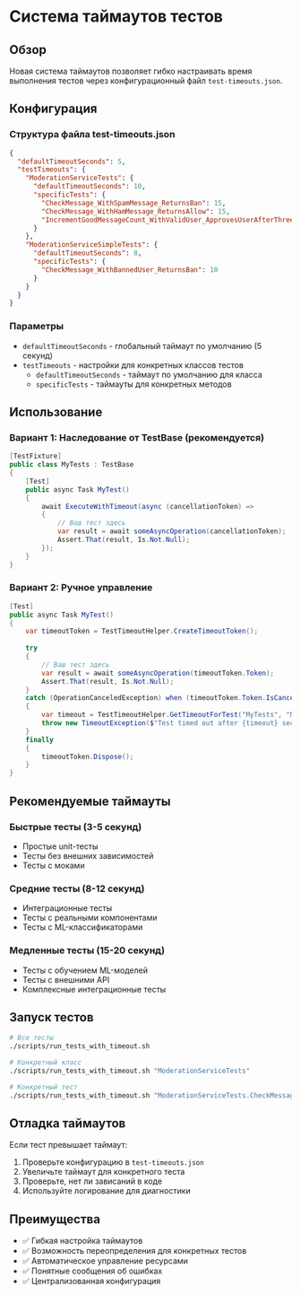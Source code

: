 # Система таймаутов тестов

## Обзор

Новая система таймаутов позволяет гибко настраивать время выполнения тестов через конфигурационный файл `test-timeouts.json`.

## Конфигурация

### Структура файла test-timeouts.json

```json
{
  "defaultTimeoutSeconds": 5,
  "testTimeouts": {
    "ModerationServiceTests": {
      "defaultTimeoutSeconds": 10,
      "specificTests": {
        "CheckMessage_WithSpamMessage_ReturnsBan": 15,
        "CheckMessage_WithHamMessage_ReturnsAllow": 15,
        "IncrementGoodMessageCount_WithValidUser_ApprovesUserAfterThreeMessages": 20
      }
    },
    "ModerationServiceSimpleTests": {
      "defaultTimeoutSeconds": 8,
      "specificTests": {
        "CheckMessage_WithBannedUser_ReturnsBan": 10
      }
    }
  }
}
```

### Параметры

- `defaultTimeoutSeconds` - глобальный таймаут по умолчанию (5 секунд)
- `testTimeouts` - настройки для конкретных классов тестов
  - `defaultTimeoutSeconds` - таймаут по умолчанию для класса
  - `specificTests` - таймауты для конкретных методов

## Использование

### Вариант 1: Наследование от TestBase (рекомендуется)

```csharp
[TestFixture]
public class MyTests : TestBase
{
    [Test]
    public async Task MyTest()
    {
        await ExecuteWithTimeout(async (cancellationToken) =>
        {
            // Ваш тест здесь
            var result = await someAsyncOperation(cancellationToken);
            Assert.That(result, Is.Not.Null);
        });
    }
}
```

### Вариант 2: Ручное управление

```csharp
[Test]
public async Task MyTest()
{
    var timeoutToken = TestTimeoutHelper.CreateTimeoutToken();
    
    try
    {
        // Ваш тест здесь
        var result = await someAsyncOperation(timeoutToken.Token);
        Assert.That(result, Is.Not.Null);
    }
    catch (OperationCanceledException) when (timeoutToken.Token.IsCancellationRequested)
    {
        var timeout = TestTimeoutHelper.GetTimeoutForTest("MyTests", "MyTest");
        throw new TimeoutException($"Test timed out after {timeout} seconds");
    }
    finally
    {
        timeoutToken.Dispose();
    }
}
```

## Рекомендуемые таймауты

### Быстрые тесты (3-5 секунд)
- Простые unit-тесты
- Тесты без внешних зависимостей
- Тесты с моками

### Средние тесты (8-12 секунд)
- Интеграционные тесты
- Тесты с реальными компонентами
- Тесты с ML-классификаторами

### Медленные тесты (15-20 секунд)
- Тесты с обучением ML-моделей
- Тесты с внешними API
- Комплексные интеграционные тесты

## Запуск тестов

```bash
# Все тесты
./scripts/run_tests_with_timeout.sh

# Конкретный класс
./scripts/run_tests_with_timeout.sh "ModerationServiceTests"

# Конкретный тест
./scripts/run_tests_with_timeout.sh "ModerationServiceTests.CheckMessage_WithSpamMessage_ReturnsBan"
```

## Отладка таймаутов

Если тест превышает таймаут:

1. Проверьте конфигурацию в `test-timeouts.json`
2. Увеличьте таймаут для конкретного теста
3. Проверьте, нет ли зависаний в коде
4. Используйте логирование для диагностики

## Преимущества

- ✅ Гибкая настройка таймаутов
- ✅ Возможность переопределения для конкретных тестов
- ✅ Автоматическое управление ресурсами
- ✅ Понятные сообщения об ошибках
- ✅ Централизованная конфигурация 